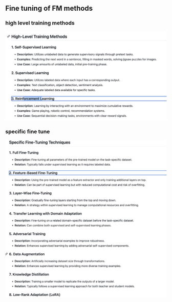 ## Fine tuning of FM methods 

### high level training methods

<img src="fm1.png">

### specific fine tune 

<img src="fm2.png">

